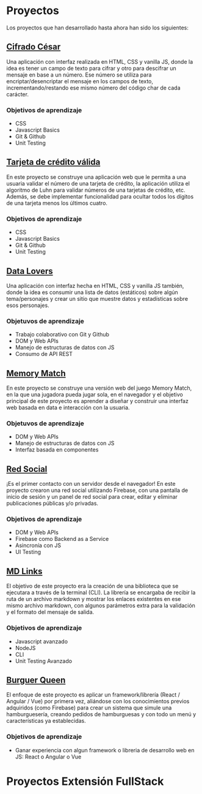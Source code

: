 # Proyectos

Los proyectos que han desarrollado hasta ahora han sido los siguientes:

## [Cifrado César](https://github.com/Laboratoria/bootcamp/tree/main/projects/01-cipher/)

Una aplicación con interfaz realizada en HTML, CSS y vanilla JS, donde la idea
es tener un campo de texto para cifrar y otro para descifrar un mensaje en base
a un número. Ese número se utiliza para encriptar/desencriptar el mensaje en los
 campos de texto, incrementando/restando ese mismo número del código char de
 cada carácter.

### Objetivos de aprendizaje

- CSS
- Javascript Basics
- Git & Github
- Unit Testing

## [Tarjeta de crédito válida](https://github.com/Laboratoria/bootcamp/tree/main/projects/01-card-validation/)

En este proyecto se construye una aplicación web que le permita a una usuaria
validar el número de una tarjeta de crédito, la aplicación utiliza el algoritmo
de Luhn para validar números de una tarjetas de crédito, etc.
Además, se debe implementar funcionalidad para ocultar todos los dígitos de una
tarjeta menos los últimos cuatro.

### Objetivos de aprendizaje

- CSS
- Javascript Basics
- Git & Github
- Unit Testing

## [Data Lovers](https://github.com/Laboratoria/bootcamp/tree/main/projects/02-data-lovers/)

Una aplicación con interfaz hecha en HTML, CSS y vanilla JS también, donde la
idea es consumir una lista de datos (estáticos) sobre algún tema/personajes y
crear un sitio que muestre datos y estadísticas sobre esos personajes.

### Objetuvos de aprendizaje

- Trabajo colaborativo con Git y Github
- DOM y Web APIs
- Manejo de estructuras de datos con JS
- Consumo de API REST

## [Memory Match](https://github.com/Laboratoria/bootcamp/tree/main/projects/02-memory-match/)

En este proyecto se construye una versión web del juego Memory Match,
en la que una jugadora pueda jugar sola, en el navegador y el objetivo
principal de este proyecto es aprender a diseñar y construir una interfaz
web basada en data e interacción con la usuaria.

### Objetuvos de aprendizaje

- DOM y Web APIs
- Manejo de estructuras de datos con JS
- Interfaz basada en componentes

## [Red Social](https://github.com/Laboratoria/bootcamp/tree/main/projects/03-social-network/)

¡Es el primer contacto con un servidor desde el navegador! En este proyecto
crearon una red social utilizando Firebase, con una pantalla de inicio de sesión
 y un panel de red social para crear, editar y eliminar publicaciones públicas
 y/o privadas.

### Objetivos de aprendizaje

- DOM y Web APIs
- Firebase como Backend as a Service
- Asincronía con JS
- UI Testing

## [MD Links](https://github.com/Laboratoria/bootcamp/tree/main/projects/04-md-links/)

El objetivo de este proyecto era la creación de una biblioteca que se ejecutara
a través de la terminal (CLI). La librería se encargaba de recibir la ruta de
un archivo markdown y mostrar los enlaces existentes en ese mismo archivo
markdown, con algunos parámetros extra para la validación y el formato del
mensaje de salida.

### Objetivos de aprendizaje

- Javascript avanzado
- NodeJS
- CLI
- Unit Testing Avanzado

## [Burguer Queen](https://github.com/Laboratoria/bootcamp/tree/main/projects/04-burger-queen/)

El enfoque de este proyecto es aplicar un framework/librería
(React / Angular / Vue) por primera vez, aliándose con los conocimientos previos
adquiridos (como Firebase) para crear un sistema que simule una hamburguesería,
creando pedidos de hamburguesas y con todo un menú y características ya
establecidas.

### Objetivos de aprendizaje

- Ganar experiencia con algun framework o libreria de desarrollo web
  en JS: React o Angular o Vue

# Proyectos Extensión FullStack


